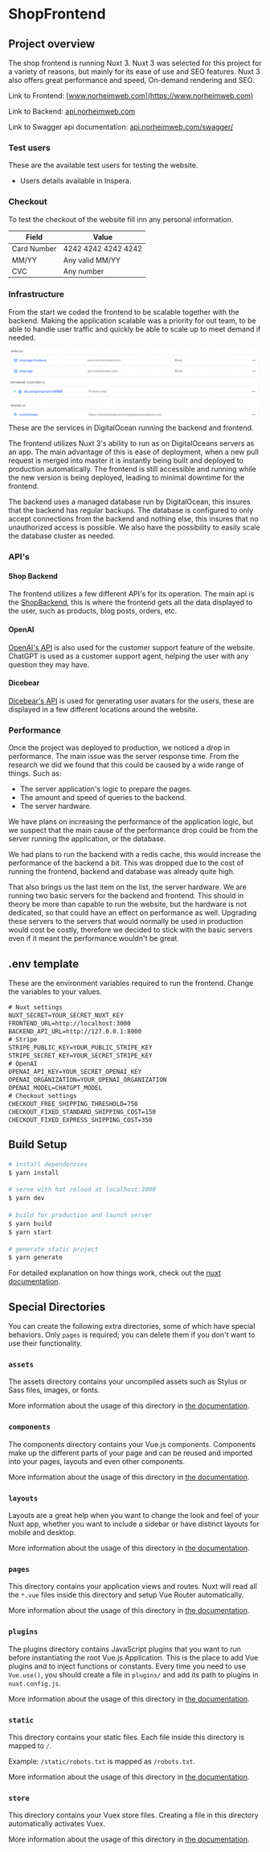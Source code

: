 # ShopFrontend

## Project overview
The shop frontend is running Nuxt 3. Nuxt 3 was selected for this project for a variety of reasons, but mainly for its ease of use and SEO features.
Nuxt 3 also offers great performance and speed, On-demand rendering and SEO.

Link to Frontend: [www.norheimweb.com](https://www.norheimweb.com)

Link to Backend: [api.norheimweb.com](https://api.norheimweb.com)

Link to Swagger api documentation: [api.norheimweb.com/swagger/](https://api.norheimweb.com/swagger/)

### Test users
These are the available test users for testing the website.

* Users details available in Inspera.


### Checkout
To test the checkout of the website fill inn any personal information.

| Field       | Value               |
|-------------|---------------------|
| Card Number | 4242 4242 4242 4242 |
| MM/YY       | Any valid MM/YY     |
| CVC         | Any number          |



### Infrastructure
From the start we coded the frontend to be scalable together with the backend. Making the application scalable was a priority for out team, to be able to handle user traffic and quickly be able to scale up to meet demand if needed.

![image of services running the shop frontend and backend in DigitalOcean](/Documents/infrastructure.png)
These are the services in DigitalOcean running the backend and frontend.

The frontend utilizes Nuxt 3's ability to run as on DigitalOceans servers as an app. The main advantage of this is ease of 
deployment, when a new pull request is merged into master it is instantly being built and deployed to production automatically.
The frontend is still accessible and running while the new version is being deployed, leading to minimal downtime for the frontend.

The backend uses a managed database run by DigitalOcean, this insures that the backend has regular backups. 
The database is configured to only accept connections from the backend and nothing else, this insures that no unauthorized access is possible.
We also have the possibility to easily scale the database cluster as needed.

### API's
#### Shop Backend
The frontend utilizes a few different API's for its operation. The main api is the [ShopBackend](https://github.com/Henriknn01/ShopBackend), 
this is where the frontend gets all the data displayed to the user, such as products, blog posts, orders, etc.

#### OpenAI
[OpenAI's API](https://openai.com/) is also used for the customer support feature of the website. ChatGPT is used as a customer support agent, helping the user with any question they may have.

#### Dicebear
[Dicebear's API](https://www.dicebear.com/) is used for generating user avatars for the users, these are displayed in a few different locations around the website.

### Performance
Once the project was deployed to production, we noticed a drop in performance. The main issue was the server response time.
From the research we did we found that this could be caused by a wide range of things. Such as:
* The server application's logic to prepare the pages.
* The amount and speed of queries to the backend.
* The server hardware.

We have plans on increasing the performance of the application logic, but we suspect that the main cause of the performance 
drop could be from the server running the application, or the database.

We had plans to run the backend with a redis cache, this would increase the performance of the backend a bit.
This was dropped due to the cost of running the frontend, backend and database was already quite high. 

That also brings us the last item on the list, the server hardware. 
We are running two basic servers for the backend and frontend. 
This should in theory be more than capable to run the website, but the hardware is not dedicated,
so that could have an effect on performance as well.
Upgrading these servers to the servers that would normally be used in production would cost be costly, 
therefore we decided to stick with the basic servers even if it meant the performance wouldn't be great.


## .env template
These are the environment variables required to run the frontend.
Change the variables to your values.
```dotenv
# Nuxt settings
NUXT_SECRET=YOUR_SECRET_NUXT_KEY
FRONTEND_URL=http://localhost:3000
BACKEND_API_URL=http://127.0.0.1:8000
# Stripe
STRIPE_PUBLIC_KEY=YOUR_PUBLIC_STRIPE_KEY
STRIPE_SECRET_KEY=YOUR_SECRET_STRIPE_KEY
# OpenAI
OPENAI_API_KEY=YOUR_SECRET_OPENAI_KEY
OPENAI_ORGANIZATION=YOUR_OPENAI_ORGANIZATION
OPENAI_MODEL=CHATGPT_MODEL
# Checkout settings
CHECKOUT_FREE_SHIPPING_THRESHOLD=750
CHECKOUT_FIXED_STANDARD_SHIPPING_COST=150
CHECKOUT_FIXED_EXPRESS_SHIPPING_COST=350
```

## Build Setup
```bash
# install dependencies
$ yarn install

# serve with hot reload at localhost:3000
$ yarn dev

# build for production and launch server
$ yarn build
$ yarn start

# generate static project
$ yarn generate
```

For detailed explanation on how things work, check out the [nuxt documentation](https://nuxtjs.org).

## Special Directories

You can create the following extra directories, some of which have special behaviors. Only `pages` is required; you can delete them if you don't want to use their functionality.

### `assets`

The assets directory contains your uncompiled assets such as Stylus or Sass files, images, or fonts.

More information about the usage of this directory in [the documentation](https://nuxtjs.org/docs/2.x/directory-structure/assets).

### `components`

The components directory contains your Vue.js components. Components make up the different parts of your page and can be reused and imported into your pages, layouts and even other components.

More information about the usage of this directory in [the documentation](https://nuxtjs.org/docs/2.x/directory-structure/components).

### `layouts`

Layouts are a great help when you want to change the look and feel of your Nuxt app, whether you want to include a sidebar or have distinct layouts for mobile and desktop.

More information about the usage of this directory in [the documentation](https://nuxtjs.org/docs/2.x/directory-structure/layouts).


### `pages`

This directory contains your application views and routes. Nuxt will read all the `*.vue` files inside this directory and setup Vue Router automatically.

More information about the usage of this directory in [the documentation](https://nuxtjs.org/docs/2.x/get-started/routing).

### `plugins`

The plugins directory contains JavaScript plugins that you want to run before instantiating the root Vue.js Application. This is the place to add Vue plugins and to inject functions or constants. Every time you need to use `Vue.use()`, you should create a file in `plugins/` and add its path to plugins in `nuxt.config.js`.

More information about the usage of this directory in [the documentation](https://nuxtjs.org/docs/2.x/directory-structure/plugins).

### `static`

This directory contains your static files. Each file inside this directory is mapped to `/`.

Example: `/static/robots.txt` is mapped as `/robots.txt`.

More information about the usage of this directory in [the documentation](https://nuxtjs.org/docs/2.x/directory-structure/static).

### `store`

This directory contains your Vuex store files. Creating a file in this directory automatically activates Vuex.

More information about the usage of this directory in [the documentation](https://nuxtjs.org/docs/2.x/directory-structure/store).
